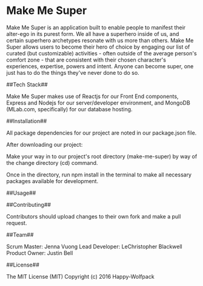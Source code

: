 # Make Me Super

Make Me Super is an application built to enable people to manifest their alter-ego in its purest form. We all have a superhero inside of us, and certain superhero archetypes resonate with us more than others. Make Me Super allows users to become their hero of choice by engaging our list of curated (but customizable) activities - often outside of the average person's comfort zone - that are consistent with their chosen character's experiences, expertise, powers and intent. Anyone can become super, one just has to do the things they've never done to do so.

##Tech Stack##

Make Me Super makes use of Reactjs for our Front End components, Express and Nodejs for our server/developer environment, and MongoDB (MLab.com, specifically) for our database hosting.


##Installation##

All package dependencies for our project are noted in our package.json file.

After downloading our project:

Make your way in to our project's root directory (make-me-super) by way of the change directory (cd) command.

Once in the directory, run npm install in the terminal to make all necessary packages available for development.


##Usage##

##Contributing##

Contributors should upload changes to their own fork and make a pull request.

##Team##

Scrum Master: Jenna Vuong
Lead Developer: LeChristopher Blackwell
Product Owner: Justin Bell

##License##

The MIT License (MIT) Copyright (c) 2016 Happy-Wolfpack